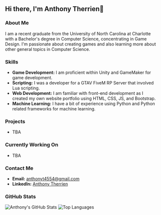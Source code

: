 ## Hi there, I'm Anthony Therrien👋

### About Me
I am a recent graduate from the University of North Carolina at Charlotte with a Bachelor's degree in Computer Science, concentrating in Game Design. I'm passionate about creating games and also learning more about other general topics in Computer Science.

### Skills
- **Game Development:** I am proficient within Unity and GameMaker for game development.
- **Scripting:** I was a developer for a GTAV FiveM RP Server that involved Lua scripting.
- **Web Development:** I am familiar with front-end development as I created my own website portfolio using HTML, CSS, JS, and Bootstrap.
- **Machine Learning:** I have a bit of experience using Python and Python related frameworks for machine learning.

### Projects
- TBA

### Currently Working On
- TBA

### Contact Me
- **Email:** [anthonyt4554@gmail.com](mailto:anthonyt4554@gmail.com)
- **LinkedIn:** [Anthony Therrien](https://www.linkedin.com/in/anthony-therrien-b90611256/)

### GitHub Stats
![Anthony's GitHub Stats](https://github-readme-stats.vercel.app/api?username=AnthonyT-45&show_icons=true&theme=radical)
![Top Languages](https://github-readme-stats.vercel.app/api/top-langs/?username=AnthonyT-45&layout=compact&theme=radical)

<!--
**AnthonyT-45/AnthonyT-45** is a ✨ _special_ ✨ repository because its `README.md` (this file) appears on your GitHub profile.

Here are some ideas to get you started:

- 🔭 I’m currently working on ...
- 🌱 I’m currently learning ...
- 👯 I’m looking to collaborate on ...
- 🤔 I’m looking for help with ...
- 💬 Ask me about ...
- 📫 How to reach me: ...
- 😄 Pronouns: ...
- ⚡ Fun fact: ...
-->
